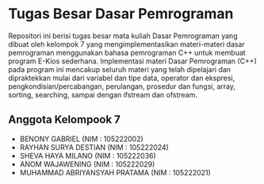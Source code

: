 ﻿# Tugas Besar Dasar Pemrograman

Repositori ini berisi tugas besar mata kuliah Dasar Pemrograman yang dibuat oleh kelompok 7 yang mengimplementasikan materi-materi dasar pemrograman menggunakan bahasa pemrograman C++ untuk membuat program E-Kios sederhana. Implementasi materi Dasar Pemrograman (C++) pada program ini mencakup seluruh materi yang telah dipelajari dan dipraktekkan mulai dari variabel dan tipe data, operator dan ekspresi, pengkondisian/percabangan, perulangan, prosedur dan fungsi, array, sorting, searching, sampai dengan ifstream dan ofstream.

## Anggota Kelompook 7
- BENONY GABRIEL               (NIM : 105222002)
- RAYHAN SURYA DESTIAN         (NIM : 105222024)
- SHEVA HAYA MILANO            (NIM : 105222036)
- ANOM WAJAWENING              (NIM : 105222029)
- MUHAMMAD ABRIYANSYAH PRATAMA (NIM : 105222021)
